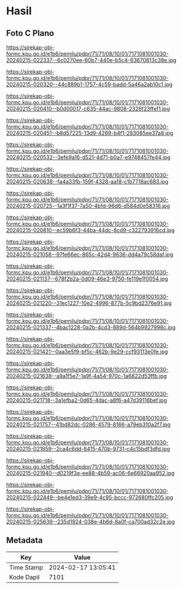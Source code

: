 # Hasil

## Foto C Plano

https://sirekap-obj-formc.kpu.go.id/e1b6/pemilu/pdpr/71/71/08/10/01/7171081001030-20240215-022337--6c0270ee-60b7-440e-b5c4-63670813c38e.jpg

https://sirekap-obj-formc.kpu.go.id/e1b6/pemilu/pdpr/71/71/08/10/01/7171081001030-20240215-020320--44c889b1-1757-4c59-badd-5a46a2ab10c1.jpg

https://sirekap-obj-formc.kpu.go.id/e1b6/pemilu/pdpr/71/71/08/10/01/7171081001030-20240215-020410--b0d00017-c635-44ac-9808-2326f23ffef1.jpg

https://sirekap-obj-formc.kpu.go.id/e1b6/pemilu/pdpr/71/71/08/10/01/7171081001030-20240215-020451--b8d57225-13d9-4269-b4f1-283085ee37a8.jpg

https://sirekap-obj-formc.kpu.go.id/e1b6/pemilu/pdpr/71/71/08/10/01/7171081001030-20240215-020532--3efe9a16-d521-4d71-b0a7-e9748457fe44.jpg

https://sirekap-obj-formc.kpu.go.id/e1b6/pemilu/pdpr/71/71/08/10/01/7171081001030-20240215-020638--fa4a33fb-159f-4328-aa18-c1b7718ac683.jpg

https://sirekap-obj-formc.kpu.go.id/e1b6/pemilu/pdpr/71/71/08/10/01/7171081001030-20240215-020725--1a3f1f37-7a50-4bfd-96d6-d584d0e58316.jpg

https://sirekap-obj-formc.kpu.go.id/e1b6/pemilu/pdpr/71/71/08/10/01/7171081001030-20240215-020810--ec59b6f3-44ba-44dc-8cd9-c322793916cd.jpg

https://sirekap-obj-formc.kpu.go.id/e1b6/pemilu/pdpr/71/71/08/10/01/7171081001030-20240215-021058--97fe66ec-865c-42d4-9636-dd4a79c58daf.jpg

https://sirekap-obj-formc.kpu.go.id/e1b6/pemilu/pdpr/71/71/08/10/01/7171081001030-20240215-021137--678f2b2a-0d09-46e3-9750-fe119e1f0054.jpg

https://sirekap-obj-formc.kpu.go.id/e1b6/pemilu/pdpr/71/71/08/10/01/7171081001030-20240215-021220--31ec1227-10e2-4996-877b-5c9bd2376e91.jpg

https://sirekap-obj-formc.kpu.go.id/e1b6/pemilu/pdpr/71/71/08/10/01/7171081001030-20240215-021337--4bac1228-0a2b-4cd3-889d-564b9927998c.jpg

https://sirekap-obj-formc.kpu.go.id/e1b6/pemilu/pdpr/71/71/08/10/01/7171081001030-20240215-021421--0aa3e5f9-bf5c-462b-9e29-ccf93113e0fe.jpg

https://sirekap-obj-formc.kpu.go.id/e1b6/pemilu/pdpr/71/71/08/10/01/7171081001030-20240215-021638--a9a1f5e7-1a9f-4a54-970c-1a6822d53ffb.jpg

https://sirekap-obj-formc.kpu.go.id/e1b6/pemilu/pdpr/71/71/08/10/01/7171081001030-20240215-021718--3a1efba2-0d65-4dac-a8f6-a47d39116bef.jpg

https://sirekap-obj-formc.kpu.go.id/e1b6/pemilu/pdpr/71/71/08/10/01/7171081001030-20240215-021757--41bd82dc-0286-4579-8166-a79eb310a2f7.jpg

https://sirekap-obj-formc.kpu.go.id/e1b6/pemilu/pdpr/71/71/08/10/01/7171081001030-20240215-021859--2ca4c6dd-8415-470b-9731-c4c15bdf3dfd.jpg

https://sirekap-obj-formc.kpu.go.id/e1b6/pemilu/pdpr/71/71/08/10/01/7171081001030-20240215-021940--d0219f3e-ee88-4b59-ac06-6e66920aa952.jpg

https://sirekap-obj-formc.kpu.go.id/e1b6/pemilu/pdpr/71/71/08/10/01/7171081001030-20240215-022449--be4e1ed3-39e9-4c95-bccc-972680ffc205.jpg

https://sirekap-obj-formc.kpu.go.id/e1b6/pemilu/pdpr/71/71/08/10/01/7171081001030-20240215-025639--235d1924-038e-4b6d-8a0f-ca700ad32c2e.jpg


## Metadata

| Key        | Value               |
| ---------- | ------------------- |
| Time Stamp | 2024-02-17 13:05:41 |
| Kode Dapil | 7101                |




